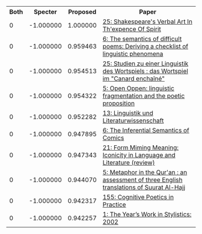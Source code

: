 <html><table><tr>
<th>Both</th>
<th>Specter</th>
<th>Proposed</th>
<th>Paper</th>
</tr>
<tr>
<td>0</td>
<td>-1.000000</td>
<td>1.000000</td>
<td><a href="https://www.semanticscholar.org/paper/29e74d9d25c1b686833fa44f2cbfa32c5d66152a">25: Shakespeare's Verbal Art In Th'expence Of Spirit</a></td>
</tr>
<tr>
<td>0</td>
<td>-1.000000</td>
<td>0.959463</td>
<td><a href="https://www.semanticscholar.org/paper/986d93553a262c9b1827c024b6eed5eba2c924d8">6: The semantics of difficult poems: Deriving a checklist of linguistic phenomena</a></td>
</tr>
<tr>
<td>0</td>
<td>-1.000000</td>
<td>0.954513</td>
<td><a href="https://www.semanticscholar.org/paper/b74845f77985dd7d99bd230f5df54652358227b7">25: Studien zu einer Linguistik des Wortspiels : das Wortspiel im "Canard enchaîné"</a></td>
</tr>
<tr>
<td>0</td>
<td>-1.000000</td>
<td>0.954322</td>
<td><a href="https://www.semanticscholar.org/paper/25ce7b695489031e33a9ac5f89ac590387fcc0bb">5: Open Oppen: linguistic fragmentation and the poetic proposition</a></td>
</tr>
<tr>
<td>0</td>
<td>-1.000000</td>
<td>0.952282</td>
<td><a href="https://www.semanticscholar.org/paper/2ba1d957cdaae6ea09c79e1fc5aa7dcbf45f3a27">13: Linguistik und Literaturwissenschaft</a></td>
</tr>
<tr>
<td>0</td>
<td>-1.000000</td>
<td>0.947895</td>
<td><a href="https://www.semanticscholar.org/paper/5f8618e95cf3aa3d187cd423042effa78c5c4806">6: The Inferential Semantics of Comics</a></td>
</tr>
<tr>
<td>0</td>
<td>-1.000000</td>
<td>0.947343</td>
<td><a href="https://www.semanticscholar.org/paper/064a5954c261f8c0672f663b9a51ba47d2326133">21: Form Miming Meaning: Iconicity in Language and Literature (review)</a></td>
</tr>
<tr>
<td>0</td>
<td>-1.000000</td>
<td>0.944070</td>
<td><a href="https://www.semanticscholar.org/paper/ab3203929a5d8a5de44408cab4daf7c4074dd303">5: Metaphor in the Qur'an : an assessment of three English translations of Suurat Al-Hajj</a></td>
</tr>
<tr>
<td>0</td>
<td>-1.000000</td>
<td>0.942317</td>
<td><a href="https://www.semanticscholar.org/paper/34322273dd53b687710848fdc4e4c3bb8df3698a">155: Cognitive Poetics in Practice</a></td>
</tr>
<tr>
<td>0</td>
<td>-1.000000</td>
<td>0.942257</td>
<td><a href="https://www.semanticscholar.org/paper/77a4b3c8ea28f3c7e296727e7437bb550e603cf0">1: The Year’s Work in Stylistics: 2002</a></td>
</tr>
</table></html>
